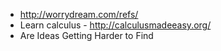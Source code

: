 - http://worrydream.com/refs/
- Learn calculus - http://calculusmadeeasy.org/
- Are Ideas Getting Harder to Find